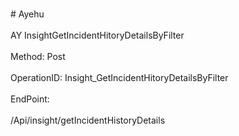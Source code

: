 <br>#     Ayehu</br>
<br>AY InsightGetIncidentHitoryDetailsByFilter</br>
<br>Method: Post</br>
<br>OperationID: Insight_GetIncidentHitoryDetailsByFilter</br>
<br>EndPoint:</br>
<br>/Api/insight/getIncidentHistoryDetails</br>
